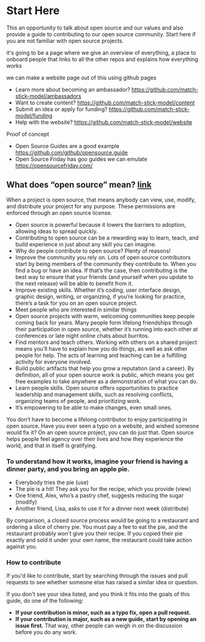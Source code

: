 # Start Here
This an opportunity to talk about open source and our values and also provide a guide to contributing to our open source community. Start here if you are not familiar with open source projects.

it's going to be a page where we give an overview of everything, a place to onboard people that links to all the other repos and explains how everything works

we can make a website page out of this using github pages

* Learn more about becoming an ambassador? https://github.com/match-stick-model/ambassadors
* Want to create content? https://github.com/match-stick-model/content
* Submit an idea or apply for funding? https://github.com/match-stick-model/funding
* Help with the website? https://github.com/match-stick-model/website

Proof of concept 
* Open Source Guides are a good example https://github.com/github/opensource.guide
* Open Source Friday has goo guides we can emulate https://opensourcefriday.com/

## What does “open source” mean? [link](https://opensource.guide/how-to-contribute/)

When a project is open source, that means anybody can view, use, modify, and distribute your project for any purpose. These permissions are enforced through an open source license.

* Open source is powerful because it lowers the barriers to adoption, allowing ideas to spread quickly.
* Contributing to open source can be a rewarding way to learn, teach, and build experience in just about any skill you can imagine.
* Why do people contribute to open source? Plenty of reasons!
* Improve the community you rely on. Lots of open source contributors start by being members of the community they contribute to. When you find a bug or have an idea. If that’s the case, then contributing is the best way to ensure that your friends (and yourself when you update to the next release) will be able to benefit from it.
* Improve existing skills. Whether it’s coding, user interface design, graphic design, writing, or organizing, if you’re looking for practice, there’s a task for you on an open source project.
* Meet people who are interested in similar things
* Open source projects with warm, welcoming communities keep people coming back for years. Many people form lifelong friendships through their participation in open source, whether it’s running into each other at conferences or late night online chats about burritos.
* Find mentors and teach others. Working with others on a shared project means you’ll have to explain how you do things, as well as ask other people for help. The acts of learning and teaching can be a fulfilling activity for everyone involved.
* Build public artifacts that help you grow a reputation (and a career). By definition, all of your open source work is public, which means you get free examples to take anywhere as a demonstration of what you can do.
* Learn people skills. Open source offers opportunities to practice leadership and management skills, such as resolving conflicts, organizing teams of people, and prioritizing work.
* It’s empowering to be able to make changes, even small ones.

You don’t have to become a lifelong contributor to enjoy participating in open source. Have you ever seen a typo on a website, and wished someone would fix it? On an open source project, you can do just that. Open source helps people feel agency over their lives and how they experience the world, and that in itself is gratifying.

### To understand how it works, imagine your friend is having a dinner party, and you bring an apple pie.

* Everybody tries the pie (use)
* The pie is a hit! They ask you for the recipe, which you provide (view)
* One friend, Alex, who’s a pastry chef, suggests reducing the sugar (modify)
* Another friend, Lisa, asks to use it for a dinner next week (distribute)

By comparison, a closed source process would be going to a restaurant and ordering a slice of cherry pie. You must pay a fee to eat the pie, and the restaurant probably won’t give you their recipe. If you copied their pie exactly and sold it under your own name, the restaurant could take action against you.

### How to contribute
If you'd like to contribute, start by searching through the issues and pull requests to see whether someone else has raised a similar idea or question.

If you don't see your idea listed, and you think it fits into the goals of this guide, do one of the following:

* **If your contribution is minor, such as a typo fix, open a pull request.**
* **If your contribution is major, such as a new guide, start by opening an issue first.** That way, other people can weigh in on the discussion before you do any work.
